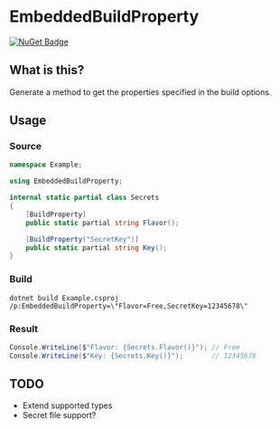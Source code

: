 # EmbeddedBuildProperty

[![NuGet Badge](https://buildstats.info/nuget/EmbeddedBuildProperty)](https://www.nuget.org/packages/EmbeddedBuildProperty/)

## What is this?

Generate a method to get the properties specified in the build options.

## Usage

### Source

```cs
namespace Example;

using EmbeddedBuildProperty;

internal static partial class Secrets
{
    [BuildProperty]
    public static partial string Flavor();

    [BuildProperty("SecretKey")]
    public static partial string Key();
}
```

### Build

```
dotnet build Example.csproj /p:EmbeddedBuildProperty=\"Flavor=Free,SecretKey=12345678\"
```

### Result

```cs
Console.WriteLine($"Flavor: {Secrets.Flavor()}"); // Free
Console.WriteLine($"Key: {Secrets.Key()}");       // 12345678
```

## TODO

* Extend supported types
* Secret file support?
